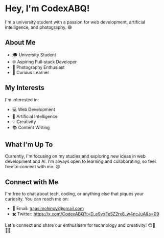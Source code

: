# Hey, I'm CodexABQ!

I'm a university student with a passion for web development, artificial intelligence, and photography. 😄

## About Me

- 🎓 University Student
- 🌐 Aspiring Full-stack Developer
- 📸 Photography Enthusiast
- 🧠 Curious Learner

## My Interests

I'm interested in:

- 💻 Web Development
- 🤖 Artificial Intelligence
- 💡 Creativity
- 📚 Content Writing 

## What I'm Up To

Currently, I'm focusing on my studies and exploring new ideas in web development and AI. I'm always open to learning and collaborating, so feel free to connect with me. 😄

## Connect with Me

I'm free to chat about tech, coding, or anything else that piques your curiosity. You can reach me on:

- 📧 Email: qaasimohinoyi@gmail.com
- ✖️ Twitter: https://x.com/CodexABQ?t=D_e9vxFe5Z2rx8_w4ncJuA&s=09

Let's connect and share our enthusiasm for technology and creativity! 😊🌟👨‍💻
